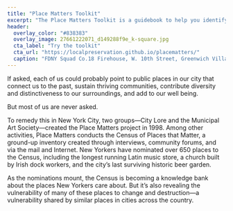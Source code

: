 ```yaml
---
title: "Place Matters Toolkit"
excerpt: "The Place Matters Toolkit is a guidebook to help you identify, promote, and protect places that you care about. The toolkit was originally created and published by the Place Matters program of City Lore in New York City."
header:
  overlay_color: "#838383"
  overlay_image: 27661222071_d149288f9e_k-square.jpg
  cta_label: "Try the toolkit"
  cta_url: "https://localpreservation.github.io/placematters/"
  caption: "FDNY Squad Co.18 Firehouse, W. 10th Street, Greenwich Village, New York City,  2015 December 15. Courtesy [Spencer Means/Flickr](https://www.flickr.com/photos/hunky_punk/27661222071/) ([CC BY-SA 2.0](https://creativecommons.org/licenses/by-nc/2.0/))"
---
```


If asked, each of us could probably point to public places in our city that connect us to the past, sustain thriving communities, contribute diversity and distinctiveness to our surroundings, and add to our well being.

But most of us are never asked.

To remedy this in New York City, two groups—City Lore and the Municipal Art Society—created the Place Matters project in 1998. Among other activities, Place Matters conducts the Census of Places that Matter, a ground-up inventory created through interviews, community forums, and via the mail and Internet. New Yorkers have nominated over 650 places to the Census, including the longest running Latin music store, a church built by Irish dock workers, and the city’s last surviving historic beer garden.

As the nominations mount, the Census is becoming a knowledge bank about the places New Yorkers care about. But it’s also revealing the vulnerability of many of these places to change and destruction—a vulnerability shared by similar places in cities across the country.
